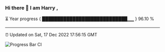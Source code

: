 ### Hi there 👋 I am Harry , 

⏳ Year progress { ████████████████████████████▁▁ } 96.10 %

---

⏰ Updated on Sat, 17 Dec 2022 17:56:15 GMT

![Progress Bar CI](https://github.com/duykhang68/duykhang68/workflows/Progress%20Bar%20CI/badge.svg)
